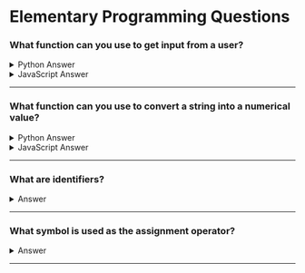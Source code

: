# Elementary Programming Questions

### What function can you use to get input from a user?

<details>
  <summary>Python Answer</summary>

```py linenums="1"
input('Please provide input: ')
```

</details>

<details>
  <summary>JavaScript Answer</summary>

```js linenums="1"
prompt('Please provide input: ')
```

</details>

---

### What function can you use to convert a string into a numerical value?

<details>
  <summary>Python Answer</summary>

```py linenums="1"
int('python', 10)
```

</details>

<details>
  <summary>JavaScript Answer</summary>

```js linenums="1"
parseInt('javascript', 10)
```

</details>

---

### What are identifiers?

<details>
  <summary>Answer</summary>

```linenums="1"
# The names used for elements in a program (e.g. variable names, function names)

num1 = 34
num2 = 2

total = num1 + num2
```

</details>

---

### What symbol is used as the assignment operator?

<details>
  <summary>Answer</summary>

```linenums="1"
# Assignment operator =

last_name = "Morrison"
```

</details>

---
